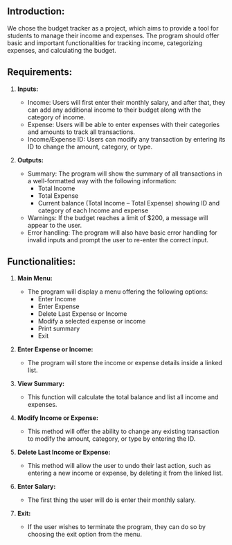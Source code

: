 ## Introduction:

We chose the budget tracker as a project, which aims to provide a tool for students to manage their income and expenses. The program should offer basic and important functionalities for tracking income, categorizing expenses, and calculating the budget.

## Requirements:

1. **Inputs:**
   - Income: Users will first enter their monthly salary, and after that, they can add any additional income to their budget along with the category of income.
   - Expense: Users will be able to enter expenses with their categories and amounts to track all transactions.
   - Income/Expense ID: Users can modify any transaction by entering its ID to change the amount, category, or type.

2. **Outputs:**
   - Summary: The program will show the summary of all transactions in a well-formatted way with the following information:
     - Total Income
     - Total Expense
     - Current balance (Total Income – Total Expense) showing ID and category of each Income and expense
   - Warnings: If the budget reaches a limit of $200, a message will appear to the user.
   - Error handling: The program will also have basic error handling for invalid inputs and prompt the user to re-enter the correct input.

## Functionalities:

1. **Main Menu:**
   - The program will display a menu offering the following options:
     - Enter Income
     - Enter Expense
     - Delete Last Expense or Income
     - Modify a selected expense or income
     - Print summary
     - Exit

2. **Enter Expense or Income:**
   - The program will store the income or expense details inside a linked list.

3. **View Summary:**
   - This function will calculate the total balance and list all income and expenses.

4. **Modify Income or Expense:**
   - This method will offer the ability to change any existing transaction to modify the amount, category, or type by entering the ID.

5. **Delete Last Income or Expense:**
   - This method will allow the user to undo their last action, such as entering a new income or expense, by deleting it from the linked list.

6. **Enter Salary:**
   - The first thing the user will do is enter their monthly salary.

7. **Exit:**
   - If the user wishes to terminate the program, they can do so by choosing the exit option from the menu.